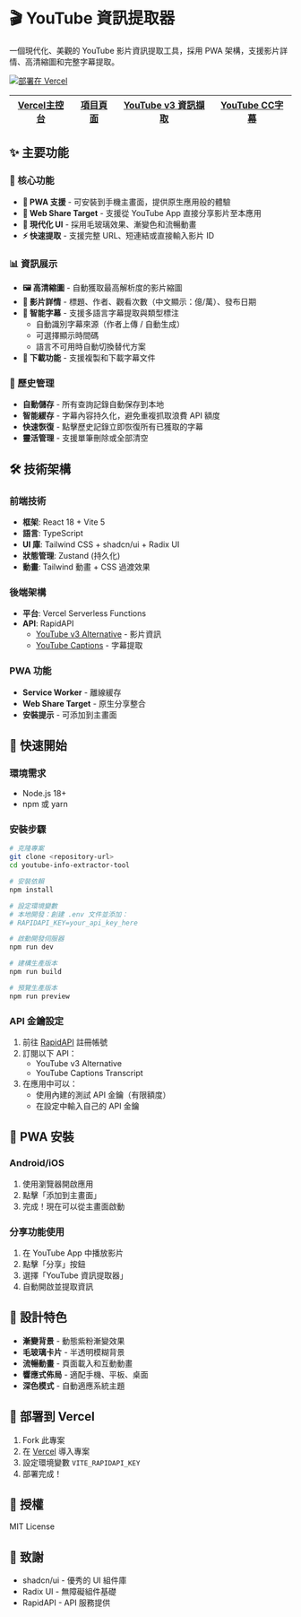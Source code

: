 # 🎬 YouTube 資訊提取器

一個現代化、美觀的 YouTube 影片資訊提取工具，採用 PWA 架構，支援影片詳情、高清縮圖和完整字幕提取。

[![部署在 Vercel](https://vercel.com/button)](https://vercel.com)


| [Vercel主控台](https://vercel.com/titans-projects-0ee27614/10-15-youtube-info-extractor-tool) | [項目頁面](https://10-15-youtube-info-extractor-tool.vercel.app/) | [YouTube v3 資訊擷取](https://rapidapi.com/ytdlfree/api/youtube-v3-alternative) | [YouTube CC字幕](https://rapidapi.com/nikzeferis/api/youtube-captions-transcript-subtitles-video-combiner) |
| :---: | :---: | :---: | :---: |

## ✨ 主要功能

### 🎯 核心功能
- **📱 PWA 支援** - 可安裝到手機主畫面，提供原生應用般的體驗
- **🔗 Web Share Target** - 支援從 YouTube App 直接分享影片至本應用
- **🎨 現代化 UI** - 採用毛玻璃效果、漸變色和流暢動畫
- **⚡ 快速提取** - 支援完整 URL、短連結或直接輸入影片 ID

### 📊 資訊展示
- **🖼️ 高清縮圖** - 自動獲取最高解析度的影片縮圖
- **📝 影片詳情** - 標題、作者、觀看次數（中文顯示：億/萬）、發布日期
- **💬 智能字幕** - 支援多語言字幕提取與類型標注
  - 自動識別字幕來源（作者上傳 / 自動生成）
  - 可選擇顯示時間碼
  - 語言不可用時自動切換替代方案
- **💾 下載功能** - 支援複製和下載字幕文件

### 📖 歷史管理
- **自動儲存** - 所有查詢記錄自動保存到本地
- **智能緩存** - 字幕內容持久化，避免重複抓取浪費 API 額度
- **快速恢復** - 點擊歷史記錄立即恢復所有已獲取的字幕
- **靈活管理** - 支援單筆刪除或全部清空

## 🛠️ 技術架構

### 前端技術
- **框架**: React 18 + Vite 5
- **語言**: TypeScript
- **UI 庫**: Tailwind CSS + shadcn/ui + Radix UI
- **狀態管理**: Zustand (持久化)
- **動畫**: Tailwind 動畫 + CSS 過渡效果

### 後端架構  
- **平台**: Vercel Serverless Functions
- **API**: RapidAPI
  - [YouTube v3 Alternative](https://rapidapi.com/ytdlfree/api/youtube-v3-alternative) - 影片資訊
  - [YouTube Captions](https://rapidapi.com/nikzeferis/api/youtube-captions-transcript-subtitles-video-combiner) - 字幕提取

### PWA 功能
- **Service Worker** - 離線緩存
- **Web Share Target** - 原生分享整合
- **安裝提示** - 可添加到主畫面

## 🚀 快速開始

### 環境需求
- Node.js 18+
- npm 或 yarn

### 安裝步驟

```bash
# 克隆專案
git clone <repository-url>
cd youtube-info-extractor-tool

# 安裝依賴
npm install

# 設定環境變數
# 本地開發：創建 .env 文件並添加：
# RAPIDAPI_KEY=your_api_key_here

# 啟動開發伺服器
npm run dev

# 建構生產版本
npm run build

# 預覽生產版本
npm run preview
```

### API 金鑰設定

1. 前往 [RapidAPI](https://rapidapi.com/) 註冊帳號
2. 訂閱以下 API：
   - YouTube v3 Alternative
   - YouTube Captions Transcript
3. 在應用中可以：
   - 使用內建的測試 API 金鑰（有限額度）
   - 在設定中輸入自己的 API 金鑰

## 📱 PWA 安裝

### Android/iOS
1. 使用瀏覽器開啟應用
2. 點擊「添加到主畫面」
3. 完成！現在可以從主畫面啟動

### 分享功能使用
1. 在 YouTube App 中播放影片
2. 點擊「分享」按鈕
3. 選擇「YouTube 資訊提取器」
4. 自動開啟並提取資訊

## 🎨 設計特色

- **漸變背景** - 動態紫粉漸變效果
- **毛玻璃卡片** - 半透明模糊背景
- **流暢動畫** - 頁面載入和互動動畫
- **響應式佈局** - 適配手機、平板、桌面
- **深色模式** - 自動適應系統主題

## 🔧 部署到 Vercel

1. Fork 此專案
2. 在 [Vercel](https://vercel.com) 導入專案
3. 設定環境變數 `VITE_RAPIDAPI_KEY`
4. 部署完成！

## 📄 授權

MIT License

## 🙏 致謝

- shadcn/ui - 優秀的 UI 組件庫
- Radix UI - 無障礙組件基礎
- RapidAPI - API 服務提供 
